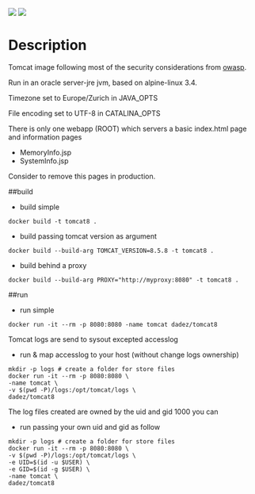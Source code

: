 [![](https://images.microbadger.com/badges/image/dadez/tomcat8:autobuild.svg)](https://microbadger.com/images/dadez/tomcat8:autobuild "Get your own image badge on microbadger.com")  [![](https://images.microbadger.com/badges/version/dadez/tomcat8:autobuild.svg)](https://microbadger.com/images/dadez/tomcat8:autobuild "Get your own version badge on microbadger.com")

# Description
Tomcat image following most of the security considerations from [owasp](https://www.owasp.org/index.php/Securing_tomcat).

Run in an oracle server-jre jvm, based on alpine-linux 3.4.

Timezone set to Europe/Zurich in JAVA_OPTS

File encoding set to UTF-8 in CATALINA_OPTS

There is only one webapp (ROOT) which servers a basic index.html page and information pages
- MemoryInfo.jsp
- SystemInfo.jsp

Consider to remove this pages in production.



##build
* build simple
```
docker build -t tomcat8 .
```

* build passing tomcat version as argument
```
docker build --build-arg TOMCAT_VERSION=8.5.8 -t tomcat8 .
```

* build behind a proxy
```
docker build --build-arg PROXY="http://myproxy:8080" -t tomcat8 .
```

##run

* run simple
```
docker run -it --rm -p 8080:8080 -name tomcat dadez/tomcat8
```

Tomcat logs are send to sysout excepted accesslog

* run & map accesslog to your host (without change logs ownership)
```
mkdir -p logs # create a folder for store files
docker run -it --rm -p 8080:8080 \
-name tomcat \
-v $(pwd -P)/logs:/opt/tomcat/logs \
dadez/tomcat8
```

The log files created are owned by the uid and gid 1000
you can 
* run passing your own uid and gid as follow
```
mkdir -p logs # create a folder for store files
docker run -it --rm -p 8080:8080 \
-v $(pwd -P)/logs:/opt/tomcat/logs \
-e UID=$(id -u $USER) \
-e GID=$(id -g $USER) \
-name tomcat \
dadez/tomcat8
```

